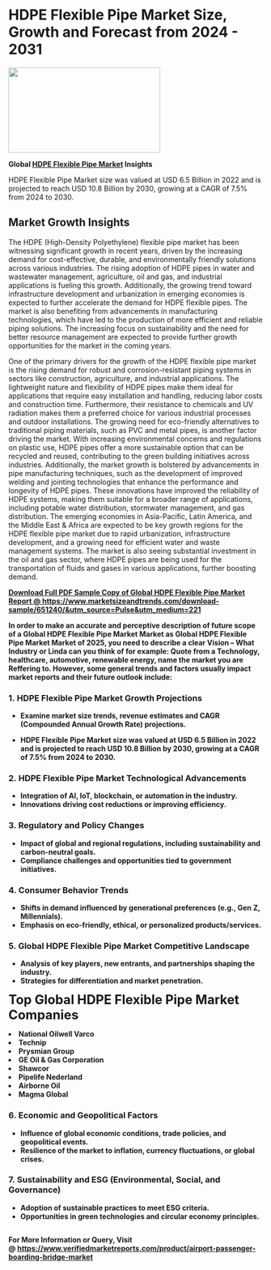 <H1>HDPE Flexible Pipe Market Size, Growth and Forecast from 2024 - 2031</H1><img class="aligncenter size-medium wp-image-584254" src="https://thirdeyenews.in/wp-content/uploads/2024/09/Global-Market-Research-300x168.jpeg" alt="" width="300" height="168" /><p><strong>Global&nbsp;<a href="https://www.marketsizeandtrends.com/download-sample/651240/&amp;utm_source=Pulse&amp;utm_medium=221">HDPE Flexible Pipe Market</a> Insights</strong></p><p>HDPE Flexible Pipe Market size was valued at USD 6.5 Billion in 2022 and is projected to reach USD 10.8 Billion by 2030, growing at a CAGR of 7.5% from 2024 to 2030.</p><p><h2>Market Growth Insights</h2> <p>The HDPE (High-Density Polyethylene) flexible pipe market has been witnessing significant growth in recent years, driven by the increasing demand for cost-effective, durable, and environmentally friendly solutions across various industries. The rising adoption of HDPE pipes in water and wastewater management, agriculture, oil and gas, and industrial applications is fueling this growth. Additionally, the growing trend toward infrastructure development and urbanization in emerging economies is expected to further accelerate the demand for HDPE flexible pipes. The market is also benefiting from advancements in manufacturing technologies, which have led to the production of more efficient and reliable piping solutions. The increasing focus on sustainability and the need for better resource management are expected to provide further growth opportunities for the market in the coming years.</p> <p><strong><a href="download_sample_link"></a></strong></p> <p>One of the primary drivers for the growth of the HDPE flexible pipe market is the rising demand for robust and corrosion-resistant piping systems in sectors like construction, agriculture, and industrial applications. The lightweight nature and flexibility of HDPE pipes make them ideal for applications that require easy installation and handling, reducing labor costs and construction time. Furthermore, their resistance to chemicals and UV radiation makes them a preferred choice for various industrial processes and outdoor installations. The growing need for eco-friendly alternatives to traditional piping materials, such as PVC and metal pipes, is another factor driving the market. With increasing environmental concerns and regulations on plastic use, HDPE pipes offer a more sustainable option that can be recycled and reused, contributing to the green building initiatives across industries. Additionally, the market growth is bolstered by advancements in pipe manufacturing techniques, such as the development of improved welding and jointing technologies that enhance the performance and longevity of HDPE pipes. These innovations have improved the reliability of HDPE systems, making them suitable for a broader range of applications, including potable water distribution, stormwater management, and gas distribution. The emerging economies in Asia-Pacific, Latin America, and the Middle East & Africa are expected to be key growth regions for the HDPE flexible pipe market due to rapid urbanization, infrastructure development, and a growing need for efficient water and waste management systems. The market is also seeing substantial investment in the oil and gas sector, where HDPE pipes are being used for the transportation of fluids and gases in various applications, further boosting demand. <p><strong><a href="get_more_info_link"></p><p><span class=""><strong>Download Full PDF Sample Copy of Global HDPE Flexible Pipe Market Report</strong> @ <a href="https://www.marketsizeandtrends.com/download-sample/651240/&amp;utm_source=Pulse&amp;utm_medium=221" target="_blank">https://www.marketsizeandtrends.com/download-sample/651240/&amp;utm_source=Pulse&amp;utm_medium=221</a></span></p><p>In order to make an accurate and perceptive description of future scope of a Global&nbsp;HDPE Flexible Pipe Market Market as Global&nbsp;HDPE Flexible Pipe Market Market of 2025, you need to describe a clear Vision &ndash; What Industry or Linda can you think of for example: Quote from a Technology, healthcare, automotive, renewable energy, name the market you are Reffering to. However, some general trends and factors usually impact market reports and their future outlook include:</p><h3>1.&nbsp;<strong>HDPE Flexible Pipe Market Growth Projections</strong></h3><ul><li>Examine market size trends, revenue estimates and CAGR (Compounded Annual Growth Rate) projections.</li><li><p>HDPE Flexible Pipe Market size was valued at USD 6.5 Billion in 2022 and is projected to reach USD 10.8 Billion by 2030, growing at a CAGR of 7.5% from 2024 to 2030.</p></li></ul><h3>2.&nbsp;<strong>HDPE Flexible Pipe Market Technological Advancements</strong></h3><ul><li>Integration of AI, IoT, blockchain, or automation in the industry.</li><li>Innovations driving cost reductions or improving efficiency.</li></ul><h3>3.&nbsp;<strong>Regulatory and Policy Changes</strong></h3><ul><li>Impact of global and regional regulations, including sustainability and carbon-neutral goals.</li><li>Compliance challenges and opportunities tied to government initiatives.</li></ul><h3>4.&nbsp;<strong>Consumer Behavior Trends</strong></h3><ul><li>Shifts in demand influenced by generational preferences (e.g., Gen Z, Millennials).</li><li>Emphasis on eco-friendly, ethical, or personalized products/services.</li></ul><h3>5.&nbsp;<strong>Global HDPE Flexible Pipe Market Competitive Landscape</strong></h3><ul><li>Analysis of key players, new entrants, and partnerships shaping the industry.</li><li>Strategies for differentiation and market penetration.</li></ul><p data-pm-slice="1 1 []"><span style="color: inherit; font-family: inherit; font-size: 25px;">Top Global HDPE Flexible Pipe Market Companies</span></p><div class="" data-test-id=""><p><li>National Oilwell Varco</li><li> Technip</li><li> Prysmian Group</li><li> GE Oil & Gas Corporation</li><li> Shawcor</li><li> Pipelife Nederland</li><li> Airborne Oil</li><li> Magma Global</li></p></div><h3>6.&nbsp;<strong>Economic and Geopolitical Factors</strong></h3><ul><li>Influence of global economic conditions, trade policies, and geopolitical events.</li><li>Resilience of the market to inflation, currency fluctuations, or global crises.</li></ul><h3>7.&nbsp;<strong>Sustainability and ESG (Environmental, Social, and Governance)</strong></h3><ul><li>Adoption of sustainable practices to meet ESG criteria.</li><li>Opportunities in green technologies and circular economy principles.</li></ul><h2><strong style="font-size: 14px;">For More Information or Query, Visit @&nbsp;</strong><a style="background-color: #ffffff; font-size: 14px;" href="https://www.marketsizeandtrends.com/report/hdpe-flexible-pipe-market/" target="_blank">https://www.verifiedmarketreports.com/product/airport-passenger-boarding-bridge-market</a></h2>
